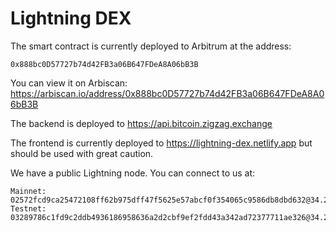 # Lightning DEX

The smart contract is currently deployed to Arbitrum at the address: 

```
0x888bc0D57727b74d42FB3a06B647FDeA8A06bB3B
```

You can view it on Arbiscan: https://arbiscan.io/address/0x888bc0D57727b74d42FB3a06B647FDeA8A06bB3B

The backend is deployed to https://api.bitcoin.zigzag.exchange

The frontend is currently deployed to https://lightning-dex.netlify.app but should be used with great caution.  

We have a public Lightning node. You can connect to us at: 

```
Mainnet: 02572fcd9ca25472108ff62b975dff47f5625e57abcf0f354065c9586db8dbd632@34.214.120.115:9735
Testnet: 03289786c1fd9c2ddb4936186958636a2d2cbf9ef2fdd43a342ad72377711ae326@34.214.120.115:19735
```
